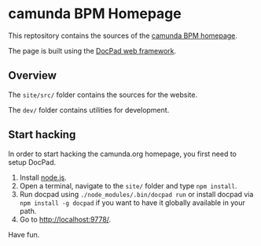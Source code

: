 camunda BPM Homepage
====================

This reptository contains the sources of the [camunda BPM homepage](http://camunda.org).

The page is built using the [DocPad web framework](http://docpad.org).

Overview
--------

The `site/src/` folder contains the sources for the website.

The `dev/` folder contains utilities for development.

Start hacking
-------------

In order to start hacking the camunda.org homepage, you first need to setup DocPad.

1. Install [node.js](http://nodejs.org/).
2. Open a terminal, navigate to the `site/` folder and type `npm install`.
3. Run docpad using `./node_modules/.bin/docpad run` or install docpad via `npm install -g docpad` if you want to have it globally available in your path.
4. Go to [http://localhost:9778/](http://localhost:9778/).

Have fun.
